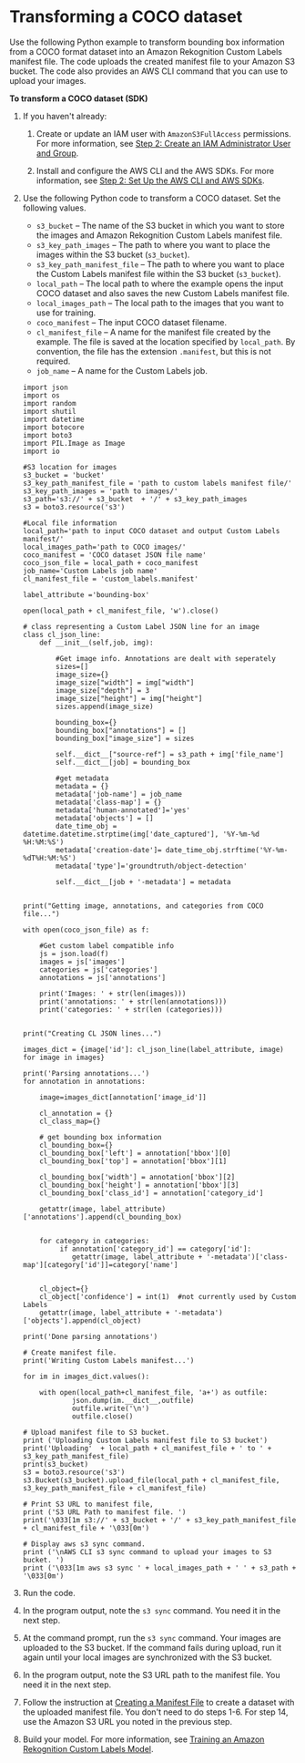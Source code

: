 # Transforming a COCO dataset<a name="cd-coco-transform-example"></a>

Use the following Python example to transform bounding box information from a COCO format dataset into an Amazon Rekognition Custom Labels manifest file\. The code uploads the created manifest file to your Amazon S3 bucket\. The code also provides an AWS CLI command that you can use to upload your images\. 

**To transform a COCO dataset \(SDK\)**

1. If you haven't already:

   1. Create or update an IAM user with `AmazonS3FullAccess` permissions\. For more information, see [Step 2: Create an IAM Administrator User and Group](su-account-user.md)\.

   1. Install and configure the AWS CLI and the AWS SDKs\. For more information, see [Step 2: Set Up the AWS CLI and AWS SDKs](su-awscli-sdk.md)\.

1. Use the following Python code to transform a COCO dataset\. Set the following values\.
   + `s3_bucket` – The name of the S3 bucket in which you want to store the images and Amazon Rekognition Custom Labels manifest file\. 
   + `s3_key_path_images` – The path to where you want to place the images within the S3 bucket \(`s3_bucket`\)\.
   + `s3_key_path_manifest_file` – The path to where you want to place the Custom Labels manifest file within the S3 bucket \(`s3_bucket`\)\.
   + `local_path` – The local path to where the example opens the input COCO dataset and also saves the new Custom Labels manifest file\.
   + `local_images_path` – The local path to the images that you want to use for training\.
   + `coco_manifest` – The input COCO dataset filename\.
   + `cl_manifest_file` – A name for the manifest file created by the example\. The file is saved at the location specified by `local_path`\. By convention, the file has the extension `.manifest`, but this is not required\.
   + `job_name` – A name for the Custom Labels job\.

   ```
   import json
   import os
   import random
   import shutil
   import datetime
   import botocore
   import boto3
   import PIL.Image as Image
   import io
   
   #S3 location for images
   s3_bucket = 'bucket'
   s3_key_path_manifest_file = 'path to custom labels manifest file/'
   s3_key_path_images = 'path to images/'
   s3_path='s3://' + s3_bucket  + '/' + s3_key_path_images
   s3 = boto3.resource('s3')
   
   #Local file information
   local_path='path to input COCO dataset and output Custom Labels manifest/'
   local_images_path='path to COCO images/'
   coco_manifest = 'COCO dataset JSON file name'
   coco_json_file = local_path + coco_manifest
   job_name='Custom Labels job name'
   cl_manifest_file = 'custom_labels.manifest'
   
   label_attribute ='bounding-box'
   
   open(local_path + cl_manifest_file, 'w').close()
   
   # class representing a Custom Label JSON line for an image
   class cl_json_line:  
       def __init__(self,job, img):  
   
           #Get image info. Annotations are dealt with seperately
           sizes=[]
           image_size={}
           image_size["width"] = img["width"]
           image_size["depth"] = 3
           image_size["height"] = img["height"]
           sizes.append(image_size)
   
           bounding_box={}
           bounding_box["annotations"] = []
           bounding_box["image_size"] = sizes
   
           self.__dict__["source-ref"] = s3_path + img['file_name']
           self.__dict__[job] = bounding_box
   
           #get metadata
           metadata = {}
           metadata['job-name'] = job_name
           metadata['class-map'] = {}
           metadata['human-annotated']='yes'
           metadata['objects'] = [] 
           date_time_obj = datetime.datetime.strptime(img['date_captured'], '%Y-%m-%d %H:%M:%S')
           metadata['creation-date']= date_time_obj.strftime('%Y-%m-%dT%H:%M:%S') 
           metadata['type']='groundtruth/object-detection'
           
           self.__dict__[job + '-metadata'] = metadata
   
   
   print("Getting image, annotations, and categories from COCO file...")
   
   with open(coco_json_file) as f:
   
       #Get custom label compatible info    
       js = json.load(f)
       images = js['images']
       categories = js['categories']
       annotations = js['annotations']
   
       print('Images: ' + str(len(images)))
       print('annotations: ' + str(len(annotations)))
       print('categories: ' + str(len (categories)))
   
   
   print("Creating CL JSON lines...")
       
   images_dict = {image['id']: cl_json_line(label_attribute, image) for image in images}
   
   print('Parsing annotations...')
   for annotation in annotations:
   
       image=images_dict[annotation['image_id']]
   
       cl_annotation = {}
       cl_class_map={}
   
       # get bounding box information
       cl_bounding_box={}
       cl_bounding_box['left'] = annotation['bbox'][0]
       cl_bounding_box['top'] = annotation['bbox'][1]
    
       cl_bounding_box['width'] = annotation['bbox'][2]
       cl_bounding_box['height'] = annotation['bbox'][3]
       cl_bounding_box['class_id'] = annotation['category_id']
   
       getattr(image, label_attribute)['annotations'].append(cl_bounding_box)
   
   
       for category in categories:
            if annotation['category_id'] == category['id']:
               getattr(image, label_attribute + '-metadata')['class-map'][category['id']]=category['name']
           
       
       cl_object={}
       cl_object['confidence'] = int(1)  #not currently used by Custom Labels
       getattr(image, label_attribute + '-metadata')['objects'].append(cl_object)
   
   print('Done parsing annotations')
   
   # Create manifest file.
   print('Writing Custom Labels manifest...')
   
   for im in images_dict.values():
   
       with open(local_path+cl_manifest_file, 'a+') as outfile:
               json.dump(im.__dict__,outfile)
               outfile.write('\n')
               outfile.close()
   
   # Upload manifest file to S3 bucket.
   print ('Uploading Custom Labels manifest file to S3 bucket')
   print('Uploading'  + local_path + cl_manifest_file + ' to ' + s3_key_path_manifest_file)
   print(s3_bucket)
   s3 = boto3.resource('s3')
   s3.Bucket(s3_bucket).upload_file(local_path + cl_manifest_file, s3_key_path_manifest_file + cl_manifest_file)
   
   # Print S3 URL to manifest file,
   print ('S3 URL Path to manifest file. ')
   print('\033[1m s3://' + s3_bucket + '/' + s3_key_path_manifest_file + cl_manifest_file + '\033[0m') 
   
   # Display aws s3 sync command.
   print ('\nAWS CLI s3 sync command to upload your images to S3 bucket. ')
   print ('\033[1m aws s3 sync ' + local_images_path + ' ' + s3_path + '\033[0m')
   ```

1. Run the code\.

1. In the program output, note the `s3 sync` command\. You need it in the next step\.

1. At the command prompt, run the `s3 sync` command\. Your images are uploaded to the S3 bucket\. If the command fails during upload, run it again until your local images are synchronized with the S3 bucket\.

1. In the program output, note the S3 URL path to the manifest file\. You need it in the next step\.

1. Follow the instruction at [Creating a Manifest File](cd-manifest-files.md) to create a dataset with the uploaded manifest file\. You don't need to do steps 1\-6\. For step 14, use the Amazon S3 URL you noted in the previous step\. 

1. Build your model\. For more information, see [Training an Amazon Rekognition Custom Labels Model](tm-train-model.md)\.